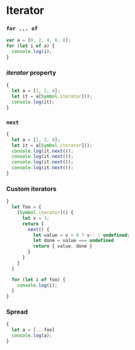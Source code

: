 # Iterator

### `for ... of`

```javascript
var a = [0, 2, 4, 6, 8];
for (let i of a) {
  console.log(i);
}
```

### *iterator* property

```js
{
  let a = [1, 2, 4];
  let it = a[Symbol.iterator]();
  console.log(it);
}
```

### `next`

```js
{
  let a = [1, 2, 4];
  let it = a[Symbol.iterator]();
  console.log(it.next());
  console.log(it.next());
  console.log(it.next());
  console.log(it.next());
}
```

### Custom iterators

```js
}
  let foo = {
    [Symbol.iterator]() {
      let v = 3;
      return {
        next() {
          let value = v > 0 ? v-- : undefined;
          let done = value === undefined
          return { value, done }
        }
      }
    }
  }

  for (let i of foo) {
    console.log(i);
  }
}
```

### Spread

```js
{
  let a = [...foo]
  console.log(a);
}
```
